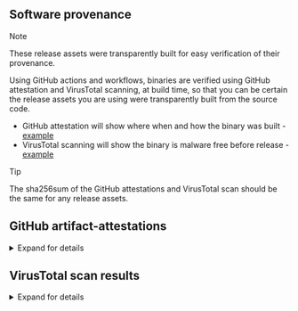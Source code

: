 ## Software provenance

> [!NOTE]
> These release assets were transparently built for easy verification of their provenance.

Using GitHub actions and workflows, binaries are verified using GitHub attestation and VirusTotal scanning, at build time, so that you can be certain the release assets you are using were transparently built from the source code.

- GitHub attestation will show where when and how the binary was built - [example](https://github.com/userdocs/iperf3-static/attestations/2474371)
- VirusTotal scanning will show the binary is malware free before release - [example](https://www.virustotal.com/gui/file/42647b55aae08c3b581e78e1a6bcadf2c7715d4edfc2c842ecbb194b0b47b084)

> [!TIP]
> The sha256sum of the GitHub attestations and VirusTotal scan should be the same for any release assets.

## GitHub artifact-attestations

<details closed>
<summary>Expand for details</summary>

Binaries built from the release of `3.17.1+` use [actions/attest-build-provenance](https://github.com/actions/attest-build-provenance) - [Github Docs](https://docs.github.com/en/actions/security-for-github-actions/using-artifact-attestations/using-artifact-attestations-to-establish-provenance-for-builds#verifying-artifact-attestations-with-the-github-cli)

For example: using `gh` cli - [manual](https://cli.github.com/manual/gh_attestation_verify)

```bash
gh attestation verify iperf3-amd64 -o userdocs
```

</details>

<!-- Edit anything above this line to have to automatically update the release body. -->
<!-- If you need the URLs edited. Edit the release and delete the body text and it will updated from this file -->

<!-- split body -->
<!-- split urls -->

## VirusTotal scan results

<details closed>
<summary>Expand for details</summary>

Links to scan results

[iperf3-amd64]()

[iperf3-amd64-win]()

[iperf3-amd64-win-openssl]()

[iperf3-amd64-osx-13]()

[iperf3-arm64-osx-14]()

[iperf3-arm32v6]()

[iperf3-arm32v7]()

[iperf3-arm64v8]()

[iperf3-i386]()

[iperf3-ppc64le]()

[iperf3-riscv64]()

[iperf3-s390x]()

</details>
